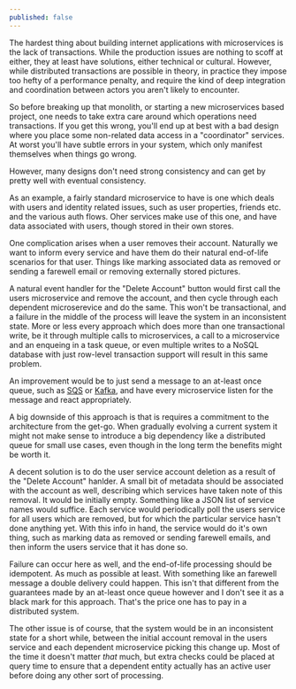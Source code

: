```yaml
---
published: false
---
```

The hardest thing about building internet applications with microservices is the lack of transactions. While the production issues are nothing to scoff at either, they at least have solutions, either technical or cultural. However, while distributed transactions are possible in theory, in practice they impose too hefty of a performance penalty, and require the kind of deep integration and coordination between actors you aren't likely to encounter.

So before breaking up that monolith, or starting a new microservices based project, one needs to take extra care around which operations need transactions. If you get this wrong, you'll end up at best with a bad design where you place some non-related data access in a "coordinator" services. At worst you'll have subtle errors in your system, which only manifest themselves when things go wrong.

However, many designs don't need strong consistency and can get by pretty well with eventual consistency.

As an example, a fairly standard microservice to have is one which deals with users and identity related issues, such as user properties, friends etc. and the various auth flows. Oher services make use of this one, and have data associated with users, though stored in their own stores.

One complication arises when a user removes their account. Naturally we want to inform every service and have them do their natural end-of-life scenarios for that user. Things like marking associated data as removed or sending a farewell email or removing externally stored pictures.

A natural event handler for the "Delete Account" button would first call the users microservice and remove the account, and then cycle through each dependent microserevice and do the same. This won't be transactional, and a failure in the middle of the process will leave the system in an inconsistent state. More or less every approach which does more than one transactional write, be it through multiple calls to microservices, a call to a microservice and an enqueing in a task queue, or even multiple writes to a NoSQL database with just row-level transaction support will result in this same problem.

An improvement would be to just send a message to an at-least once queue, such as [SQS](http://docs.aws.amazon.com/AWSSimpleQueueService/latest/SQSDeveloperGuide/standard-queues.html) or [Kafka](https://kafka.apache.org/), and have every microservice listen for the message and react appropriately.

A big downside of this approach is that is requires a commitment to the architecture from the get-go. When gradually evolving a current system it might not make sense to introduce a big dependency like a distributed queue for small use cases, even though in the long term the benefits might be worth it.

A decent solution is to do the user service account deletion as a result of the "Delete Account" hanlder. A small bit of metadata should be associated with the account as well, describing which services have taken note of this removal. It would be initially empty. Something like a JSON list of service names would suffice. Each service would periodically poll the users service for all users which are removed, but for which the particular service hasn't done anything yet. With this info in hand, the service would do it's own thing, such as marking data as removed or sending farewell emails, and then inform the users service that it has done so.

Failure can occur here as well, and the end-of-life processing should be idempotent. As much as possible at least. With something like an farewell message a double delivery could happen. This isn't that different from the guarantees made by an at-least once queue however and I don't see it as a black mark for this approach. That's the price one has to pay in a distributed system.

The other issue is of course, that the system would be in an inconsistent state for a short while, between the initial account removal in the users service and each dependent microservice picking this change up. Most of the time it doesn't matter _that_ much, but extra checks could be placed at query time to ensure that a dependent entity actually has an active user before doing any other sort of processing.
